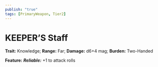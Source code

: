 ```yaml
---
publish: "true"
tags: [PrimaryWeapon, Tier2]
---
```

# KEEPER’S Staff

**Trait:** Knowledge; **Range:** Far; **Damage:** d6+4 mag; **Burden:** Two-Handed

**Feature:** ***Reliable:*** +1 to attack rolls
